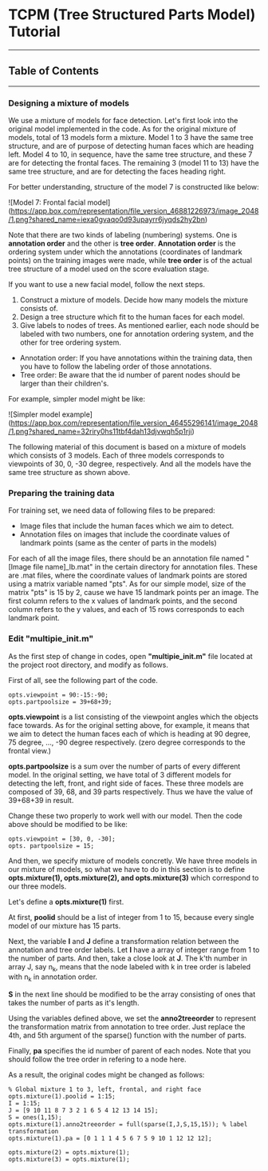 # TCPM (Tree Structured Parts Model) Tutorial


----

## Table of Contents

----

### Designing a mixture of models

We use a mixture of models for face detection. Let's first look into the original model implemented in the code. As for the original mixture of models, total of 13 models form a mixture. Model 1 to 3 have the same tree structure, and are of purpose of detecting human faces which are heading left. Model 4 to 10, in sequence, have the same tree structure, and these 7 are for detecting the frontal faces. The remaining 3 (model 11 to 13) have the same tree structure, and are for detecting the faces heading right.

For better understanding, structure of the model 7 is constructed like below:

![Model 7: Frontal facial model]
(https://app.box.com/representation/file_version_46881226973/image_2048/1.png?shared_name=iexa0gvaqo0d93upayrr6jyqds2hy2bn)

Note that there are two kinds of labeling (numbering) systems. One is **annotation order** and the other is **tree order**. **Annotation order** is the ordering system under which the annotations (coordinates of landmark points) on the training images were made, while **tree order** is of the actual tree structure of a model used on the score evaluation stage.

If you want to use a new facial model, follow the next steps.

1.  Construct a mixture of models. Decide how many models the mixture consists of.
2.  Design a tree structure which fit to the human faces for each model.
3.  Give labels to nodes of trees. As mentioned earlier, each node should be labeled with two numbers, one for annotation ordering system, and the other for tree ordering system.

* Annotation order: If you have annotations within the training data, then you have to follow the labeling order of those annotations.
* Tree order: Be aware that the id number of parent nodes should be larger than their children's.

For example, simpler model might be like:

![Simpler model example]
(https://app.box.com/representation/file_version_46455296141/image_2048/1.png?shared_name=32riry0hs11tbf4dah13djvwqh5p1rji)

The following material of this document is based on a mixture of models which consists of 3 models. Each of three models corresponds to viewpoints of 30, 0, -30 degree, respectively. And all the models have the same tree structure as shown above.


### Preparing the training data

For training set, we need data of following files to be prepared:
* Image files that include the human faces which we aim to detect.
* Annotation files on images that include the coordinate values of landmark points (same as the center of parts in the models)

For each of all the image files, there should be an annotation file named "[Image file name]_lb.mat" in the certain directory for annotation files. These are .mat files, where the coordinate values of landmark points are stored using a matrix variable named "pts". As for our simple model, size of the matrix "pts" is 15 by 2, cause we have 15 landmark points per an image. The first column refers to the x values of landmark points, and the second column refers to the y values, and each of 15 rows corresponds to each landmark point.


### Edit "multipie_init.m"

As the first step of change in codes, open **"multipie_init.m"** file located at the project root directory, and modify as follows.

First of all, see the following part of the code.

    opts.viewpoint = 90:-15:-90;
    opts.partpoolsize = 39+68+39;

**opts.viewpoint** is a list consisting of the viewpoint angles which the objects face towards. As for the original setting above, for example, it means that we aim to detect the human faces each of which is heading at 90 degree, 75 degree, ..., -90 degree respectively. (zero degree corresponds to the frontal view.)

**opts.partpoolsize** is a sum over the number of parts of every different model. In the original setting, we have total of 3 different models for detecting the left, front, and right side of faces. These three models are composed of 39, 68, and 39 parts respectively. Thus we have the value of 39+68+39 in result.

Change these two properly to work well with our model. Then the code above should be modified to be like:

    opts.viewpoint = [30, 0, -30];
    opts. partpoolsize = 15;

And then, we specify mixture of models concretly. We have three models in our mixture of models, so what we have to do in this section is to define **opts.mixture(1), opts.mixture(2), and opts.mixture(3)** which correspond to our three models.

Let's define a **opts.mixture(1)** first.

At first, **poolid** should be a list of integer from 1 to 15, because every single model of our mixture has 15 parts.

Next, the variable **I** and **J** define a transformation relation between the annotation and tree order labels. Let **I** have a array of integer range from 1 to the number of parts. And then, take a close look at **J**. The k'th number in array J, say n<sub>k</sub>, means that the node labeled with k in tree order is labeled with n<sub>k</sub> in annotation order.

**S** in the next line should be modified to be the array consisting of ones that takes the number of parts as it's length.

Using the variables defined above, we set the **anno2treeorder** to represent the transformation matrix from annotation to tree order. Just replace the 4th, and 5th argument of the sparse() function with the number of parts.

Finally, **pa** specifies the id number of parent of each nodes. Note that you should follow the tree order in refering to a node here.

As a result, the original codes might be changed as follows:

    % Global mixture 1 to 3, left, frontal, and right face
    opts.mixture(1).poolid = 1:15;
    I = 1:15;
    J = [9 10 11 8 7 3 2 1 6 5 4 12 13 14 15];
    S = ones(1,15);
    opts.mixture(1).anno2treeorder = full(sparse(I,J,S,15,15)); % label transformation
    opts.mixture(1).pa = [0 1 1 1 4 5 6 7 5 9 10 1 12 12 12];
    
    opts.mixture(2) = opts.mixture(1);
    opts.mixture(3) = opts.mixture(1);

